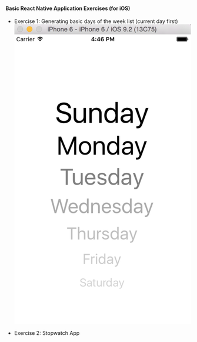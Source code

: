 #### Basic React Native Application Exercises (for iOS)

- Exercise 1: Generating basic days of the week list (current day first)
![Days of the Week](./days-of-the-week.png)

- Exercise 2: Stopwatch App
